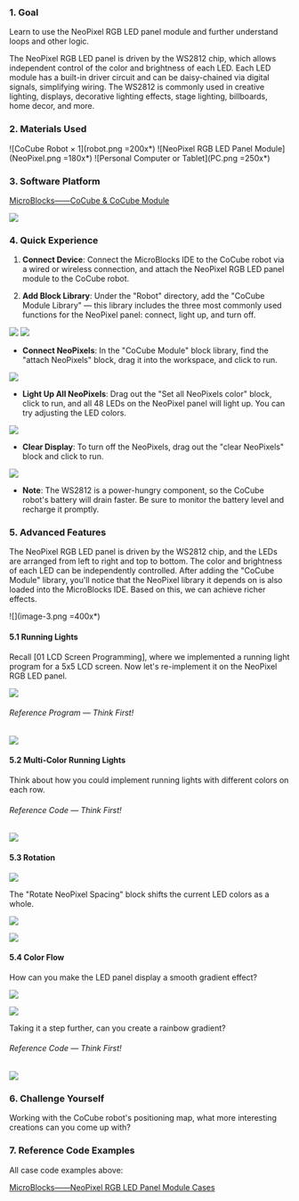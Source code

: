 ### 1. Goal

Learn to use the NeoPixel RGB LED panel module and further understand loops and other logic.

The NeoPixel RGB LED panel is driven by the WS2812 chip, which allows independent control of the color and brightness of each LED. Each LED module has a built-in driver circuit and can be daisy-chained via digital signals, simplifying wiring. The WS2812 is commonly used in creative lighting, displays, decorative lighting effects, stage lighting, billboards, home decor, and more.

### 2. Materials Used

![CoCube Robot × 1](robot.png =200x*)
![NeoPixel RGB LED Panel Module](NeoPixel.png =180x*)
![Personal Computer or Tablet](PC.png =250x*)

### 3. Software Platform

[MicroBlocks——CoCube & CoCube Module](https://microblocks.fun/run/microblocks.html#scripts=GP%20Scripts%0Adepends%20%27CoCube%27%20%27CoCube%20Module%27)

![](image-2.png)

### 4. Quick Experience

1. **Connect Device**: Connect the MicroBlocks IDE to the CoCube robot via a wired or wireless connection, and attach the NeoPixel RGB LED panel module to the CoCube robot.

2. **Add Block Library**: Under the "Robot" directory, add the "CoCube Module Library" — this library includes the three most commonly used functions for the NeoPixel panel: connect, light up, and turn off.

![](image-1.png)
![](image.png)

* **Connect NeoPixels**: In the "CoCube Module" block library, find the "attach NeoPixels" block, drag it into the workspace, and click to run.

![](scriptImage1186229.png)

* **Light Up All NeoPixels**: Drag out the "Set all NeoPixels color" block, click to run, and all 48 LEDs on the NeoPixel panel will light up. You can try adjusting the LED colors.

![](scriptImage1235412.png)

* **Clear Display**: To turn off the NeoPixels, drag out the "clear NeoPixels" block and click to run.

![](scriptImage1624535.png)

* **Note**: The WS2812 is a power-hungry component, so the CoCube robot's battery will drain faster. Be sure to monitor the battery level and recharge it promptly.

### 5. Advanced Features

The NeoPixel RGB LED panel is driven by the WS2812 chip, and the LEDs are arranged from left to right and top to bottom. The color and brightness of each LED can be independently controlled. After adding the "CoCube Module" library, you'll notice that the NeoPixel library it depends on is also loaded into the MicroBlocks IDE. Based on this, we can achieve richer effects.

![](image-3.png =400x*)

#### 5.1 Running Lights

Recall [01 LCD Screen Programming], where we implemented a running light program for a 5x5 LCD screen. Now let's re-implement it on the NeoPixel RGB LED panel.

![](<flowing.gif>)

###### Reference Program — Think First!

![](scriptImage3745294.png)

#### 5.2 Multi-Color Running Lights

Think about how you could implement running lights with different colors on each row.

###### Reference Code — Think First!

![](scriptImage4454974.png)

#### 5.3 Rotation

![](scriptImage4858302.png)

The "Rotate NeoPixel Spacing" block shifts the current LED colors as a whole.

![](scriptImage5077164.png)

![](rotating.gif)

#### 5.4 Color Flow

How can you make the LED panel display a smooth gradient effect?

![](scriptImage6112209.png)

![](gradient.gif)

Taking it a step further, can you create a rainbow gradient?

###### Reference Code — Think First!

![](scriptImage5796430.png)

### 6. Challenge Yourself

Working with the CoCube robot's positioning map, what more interesting creations can you come up with?

### 7. Reference Code Examples

All case code examples above:

[MicroBlocks——NeoPixel RGB LED Panel Module Cases](https://microblocks.fun/run/microblocks.html#scripts=GP%20Scripts%0Adepends%20%27CoCube%20Module%27%20%27NeoPixel%27%20%27TFT%27%0A%0Ascript%20632%20-43%20%7B%0Acomment%20%27step1%27%0Aforever%20%7B%0A%20%20%27ccmodule_attach%20NeoPixels%27%0A%20%20local%20%27var%27%20%28randomColor%29%0A%20%20for%20i%2048%20%7B%0A%20%20%20%20setNeoPixelColor%20i%20var%0A%20%20%20%20waitMillis%2050%0A%20%20%7D%0A%20%20%27ccmodule_clear%20NeoPixels%27%0A%7D%0A%7D%0A%0Ascript%201023%20-55%20%7B%0Acomment%20%27step2%27%0A%27ccmodule_attach%20NeoPixels%27%0Aforever%20%7B%0A%20%20for%20i%206%20%7B%0A%20%20%20%20local%20%27var%27%20%28randomColor%29%0A%20%20%20%20for%20j%208%20%7B%0A%20%20%20%20%20%20setNeoPixelColor%20%28%28%28i%20-%201%29%20%2A%208%29%20%2B%20j%29%20var%0A%20%20%20%20%20%20waitMillis%2050%0A%20%20%20%20%7D%0A%20%20%7D%0A%7D%0A%7D%0A%0Ascript%20633%20289%20%7B%0Acomment%20%27step3%27%0A%27ccmodule_attach%20NeoPixels%27%0Afor%20i%208%20%7B%0A%20%20setNeoPixelColor%20i%20%28colorSwatch%2035%20190%2030%20255%29%0A%7D%0Aforever%20%7B%0A%20%20rotateNeoPixelsBy%20-8%0A%20%20waitMillis%20100%0A%7D%0A%7D%0A%0Ascript%201028%20306%20%7B%0Acomment%20%27step4%27%0A%27ccmodule_attach%20NeoPixels%27%0A%27ccmodule_set%20all%20NeoPixels%20color%27%20%28colorSwatch%2035%20190%2030%20255%29%0Aforever%20%7B%0A%20%20NeoPixel_shift_all_colors%205%0A%20%20waitMillis%2050%0A%7D%0A%7D%0A%0Ascript%20632%20566%20%7B%0Acomment%20%27step5%27%0A%27ccmodule_attach%20NeoPixels%27%0A%27ccmodule_set%20all%20NeoPixels%20color%27%20%28colorSwatch%2035%20190%2030%20255%29%0Afor%20i%2048%20%7B%0A%20%20NeoPixel_shift_color%20i%20%28i%20%2A%205%29%0A%7D%0Aforever%20%7B%0A%20%20NeoPixel_shift_all_colors%2010%0A%20%20waitMillis%20100%0A%7D%0A%7D%0A%0A)